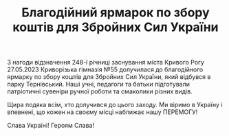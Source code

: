 ﻿---
title: Благодійний ярмарок по збору коштів для Збройних Сил України
---

З нагоди відзначення 248-ї річниці заснування міста Кривого Рогу 27.05.2023 Криворізька гімназія №55 долучилася до благодійного ярмарку по збору коштів для Збройних Сил України, який відбувся в парку Тернівський. Наші учні, педагоги та батьки підготували патріотичні сувеніри ручної роботи та смаколики різних видів.

Щира подяка всім, хто долучився до цього заходу. Ми віримо в Україну і впевнені, що кожен на своєму місці наближає нашу ПЕРЕМОГУ!

Слава Україні! Героям Слава!

<slideshow />
